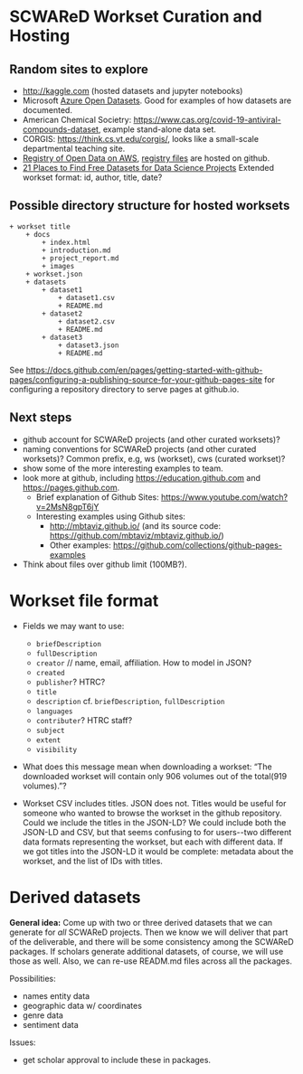 # SCWAReD Workset Curation and Hosting

## Random sites to explore
- <http://kaggle.com> (hosted datasets and jupyter notebooks)
- Microsoft [Azure Open Datasets](https://azure.microsoft.com/en-us/services/open-datasets/?cdn=disable#overview). Good for examples of how datasets are documented.
- American Chemical Societry: <https://www.cas.org/covid-19-antiviral-compounds-dataset>, example stand-alone data set.
- CORGIS: <https://think.cs.vt.edu/corgis/>, looks like a small-scale departmental teaching site.
- [Registry of Open Data on AWS](https://registry.opendata.aws), [registry files](https://github.com/awslabs/open-data-registry) are hosted on github.
- [21 Places to Find Free Datasets for Data Science Projects](https://www.dataquest.io/blog/free-datasets-for-projects/)
Extended workset format: id, author, title, date?

## Possible directory structure for hosted worksets

```
+ workset title
    + docs
        + index.html
        + introduction.md
        + project_report.md
        + images
    + workset.json    
    + datasets
        + dataset1
            + dataset1.csv
            + README.md
        + dataset2
            + dataset2.csv
            + README.md
        + dataset3
            + dataset3.json
            + README.md
```
See <https://docs.github.com/en/pages/getting-started-with-github-pages/configuring-a-publishing-source-for-your-github-pages-site> for configuring a repository directory to serve pages at github.io.
			
## Next steps
- github account for SCWAReD projects (and other curated worksets)?
- naming conventions for SCWAReD projects (and other curated worksets)? Common prefix, e.g, ws (workset), cws (curated workset)?
- show some of the more interesting examples to team.
- look more at github, including <https://education.github.com> and <https://pages.github.com>.
    - Brief explanation of Github Sites: <https://www.youtube.com/watch?v=2MsN8gpT6jY>
    - Interesting examples using Github sites: 
        - <http://mbtaviz.github.io/> (and its source code: <https://github.com/mbtaviz/mbtaviz.github.io/>)
        - Other examples: <https://github.com/collections/github-pages-examples>
- Think about files over github limit (100MB?).

# Workset file format
- Fields we may want to use:
    - `briefDescription`
    - `fullDescription`
    - `creator` // name, email, affiliation. How to model in JSON?
    - `created` 
    - `publisher`? HTRC?
    - `title`
    - `description` cf. `briefDescription`, `fullDescription`
    - `languages`
    - `contributer`? HTRC staff?
    - `subject`
    - `extent`
    - `visibility`

- What does this message mean when downloading a workset: “The downloaded workset will contain only 906 volumes out of the total(919 volumes).”? 
- Workset CSV includes titles. JSON does not. Titles would be useful for someone who wanted to browse the workset in the github repository. Could we include the titles in the JSON-LD? We could include both the JSON-LD and CSV, but that seems confusing to for users--two different data formats representing the workset, but each with different data. If we got titles into the JSON-LD it would be complete: metadata about the workset, and the list of IDs with titles.


# Derived datasets

**General idea:** Come up with two or three derived datasets that we can generate for _all_ SCWAReD projects. Then we know we will deliver that part of the deliverable, and there will be some consistency among the SCWAReD packages. If scholars generate additional datasets, of course, we will use those as well. Also, we can re-use READM.md files across all the packages.

Possibilities:

- names entity data
- geographic data w/ coordinates
- genre data
- sentiment data

Issues:

- get scholar approval to include these in packages.
